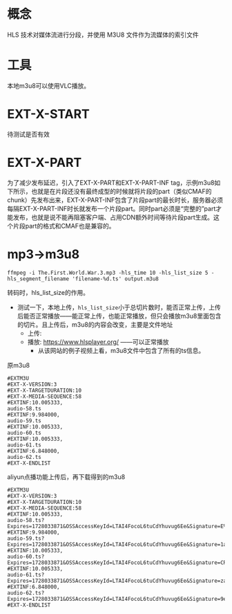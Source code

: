 
# 概念

HLS 技术对媒体流进行分段，并使用 M3U8 文件作为流媒体的索引文件

# 工具

本地m3u8可以使用VLC播放。

# EXT-X-START

待测试是否有效

# EXT-X-PART

为了减少发布延迟，引入了EXT-X-PART和EXT-X-PART-INF tag，示例m3u8如下所示，也就是在片段还没有最终成型的时候就将片段的part（类似CMAF的chunk）先发布出来，EXT-X-PART-INF包含了片段part的最长时长，服务器必须每隔EXT-X-PART-INF时长就发布一个片段part。同时part必须是“完整的”part才能发布，也就是说不能再阻塞客户端、占用CDN额外时间等待片段part生成。这个片段part的格式和CMAF也是兼容的。

# mp3->m3u8

`ffmpeg -i The.First.World.War.3.mp3 -hls_time 10 -hls_list_size 5 -hls_segment_filename 'filename-%d.ts' output.m3u8`

转码时，hls_list_size的作用。
* 测试一下，本地上传，`hls_list_size`小于总切片数时，能否正常上传，上传后能否正常播放——能正常上传，也能正常播放，但只会播放m3u8里面包含的切片。且上传后，m3u8的内容会改变，主要是文件地址
    * 上传: 
    * 播放: https://www.hlsplayer.org/ ——可以正常播放
        * 从该网站的例子视频上看，m3u8文件中包含了所有的ts信息。

原m3u8
```
#EXTM3U
#EXT-X-VERSION:3
#EXT-X-TARGETDURATION:10
#EXT-X-MEDIA-SEQUENCE:58
#EXTINF:10.005333,
audio-58.ts
#EXTINF:9.984000,
audio-59.ts
#EXTINF:10.005333,
audio-60.ts
#EXTINF:10.005333,
audio-61.ts
#EXTINF:6.848000,
audio-62.ts
#EXT-X-ENDLIST

```

aliyun点播功能上传后，再下载得到的m3u8
```
#EXTM3U
#EXT-X-VERSION:3
#EXT-X-TARGETDURATION:10
#EXT-X-MEDIA-SEQUENCE:58
#EXTINF:10.005333,
audio-58.ts?Expires=1728033871&OSSAccessKeyId=LTAI4FocoL6tuCdYhuvug6Ee&Signature=E%2BxhzudlZBelI8AVlT0hec7sxE4%3D
#EXTINF:9.984000,
audio-59.ts?Expires=1728033871&OSSAccessKeyId=LTAI4FocoL6tuCdYhuvug6Ee&Signature=1a2mQF0BbJ3q1EUJU9Sf057nWZ4%3D
#EXTINF:10.005333,
audio-60.ts?Expires=1728033871&OSSAccessKeyId=LTAI4FocoL6tuCdYhuvug6Ee&Signature=CRnLPvpbzJmabxkRPb9%2BDx78bVg%3D
#EXTINF:10.005333,
audio-61.ts?Expires=1728033871&OSSAccessKeyId=LTAI4FocoL6tuCdYhuvug6Ee&Signature=zamI9uTakopTisy8gaNcoNuKEfw%3D
#EXTINF:6.848000,
audio-62.ts?Expires=1728033871&OSSAccessKeyId=LTAI4FocoL6tuCdYhuvug6Ee&Signature=9ewMMBHBaCUoMxQ32iEd%2FDIWLp0%3D
#EXT-X-ENDLIST

```